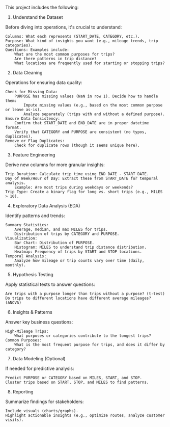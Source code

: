 This project includes the following:


1. Understand the Dataset

Before diving into operations, it's crucial to understand:

    Columns: What each represents (START_DATE, CATEGORY, etc.).
    Purpose: What kind of insights you want (e.g., mileage trends, trip categories).
    Questions: Examples include:
        What are the most common purposes for trips?
        Are there patterns in trip distance?
        What locations are frequently used for starting or stopping trips?

2. Data Cleaning

Operations for ensuring data quality:

    Check for Missing Data:
        PURPOSE has missing values (NaN in row 1). Decide how to handle them:
            Impute missing values (e.g., based on the most common purpose or leave as-is).
            Analyze separately (trips with and without a defined purpose).
    Ensure Data Consistency:
        Confirm that START_DATE and END_DATE are in proper datetime format.
        Verify that CATEGORY and PURPOSE are consistent (no typos, duplicates).
    Remove or Flag Duplicates:
        Check for duplicate rows (though it seems unique here).

3. Feature Engineering

Derive new columns for more granular insights:

    Trip Duration: Calculate trip time using END_DATE - START_DATE.
    Day of Week/Hour of Day: Extract these from START_DATE for temporal analysis.
        Example: Are most trips during weekdays or weekends?
    Trip Type: Create a binary flag for long vs. short trips (e.g., MILES > 10).

4. Exploratory Data Analysis (EDA)

Identify patterns and trends:

    Summary Statistics:
        Average, median, and max MILES for trips.
        Distribution of trips by CATEGORY and PURPOSE.
    Visualization:
        Bar Chart: Distribution of PURPOSE.
        Histogram: MILES to understand trip distance distribution.
        Heatmap: Frequency of trips by START and STOP locations.
    Temporal Analysis:
        Analyze how mileage or trip counts vary over time (daily, monthly).

5. Hypothesis Testing

Apply statistical tests to answer questions:

    Are trips with a purpose longer than trips without a purpose? (t-test)
    Do trips to different locations have different average mileages? (ANOVA)

6. Insights & Patterns

Answer key business questions:

    High-Mileage Trips:
        What purposes or categories contribute to the longest trips?
    Common Purposes:
        What is the most frequent purpose for trips, and does it differ by category?

7. Data Modeling (Optional)

If needed for predictive analysis:

    Predict PURPOSE or CATEGORY based on MILES, START, and STOP.
    Cluster trips based on START, STOP, and MILES to find patterns.

8. Reporting

Summarize findings for stakeholders:

    Include visuals (charts/graphs).
    Highlight actionable insights (e.g., optimize routes, analyze customer visits).